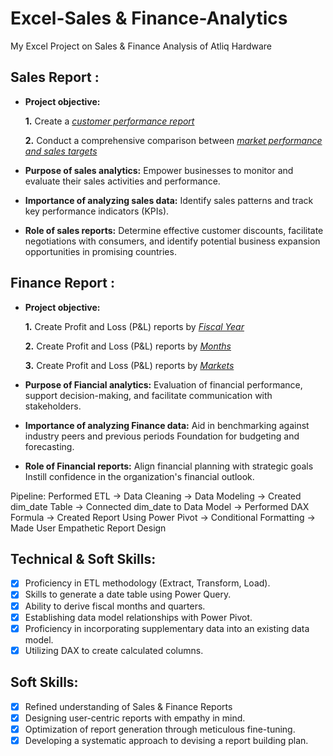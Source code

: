 # Excel-Sales & Finance-Analytics
My Excel Project on Sales & Finance Analysis of Atliq Hardware
## Sales Report :


- **Project objective:** 

    **1.** Create a _[customer performance report](https://github.com/Anurag1794/Excel-Sales-Analytics/blob/main/Customer%20Performance%20Report.pdf)_ 

    **2.** Conduct a comprehensive comparison between _[market performance and sales targets](https://github.com/Anurag1794/Excel-Sales-Analytics/blob/main/Market%20Performance%20vs%20Target%20Report.pdf)_

- **Purpose of sales analytics:** Empower businesses to monitor and evaluate their sales activities and performance.

- **Importance of analyzing sales data:** Identify sales patterns and track key performance indicators (KPIs).

- **Role of sales reports:** Determine effective customer discounts, facilitate negotiations with consumers, and identify potential business expansion opportunities in promising countries.


## Finance Report :

- **Project objective:** 

    **1.** Create Profit and Loss (P&L) reports by _[Fiscal Year](https://github.com/Anurag1794/Excel-Sales-Analytics/blob/main/P%26L%20Statement%20by%20Fiscal%20Year.pdf)_

  **2.** Create Profit and Loss (P&L) reports by _[Months](https://github.com/Anurag1794/Excel-Sales-Analytics/blob/main/P%26L%20Statement%20by%20Months.pdf)_ 

   **3.** Create Profit and Loss (P&L) reports by _[Markets](https://github.com/Anurag1794/Excel-Sales-Analytics/blob/main/P%26L%20Statement%20by%20Markets.pdf)_

- **Purpose of Fiancial analytics:** Evaluation of financial performance, support decision-making, and facilitate communication with stakeholders.

- **Importance of analyzing Finance data:** Aid in benchmarking against industry peers and previous periods Foundation for budgeting and forecasting.

- **Role of Financial reports:** Align financial planning with strategic goals Instill confidence in the organization's financial outlook.

Pipeline: Performed ETL -> Data Cleaning -> Data Modeling -> Created dim_date Table -> Connected dim_date to Data Model -> Performed DAX Formula -> Created Report Using Power Pivot -> Conditional Formatting -> Made User Empathetic Report Design

## Technical & Soft Skills:
- [x]	Proficiency in ETL methodology (Extract, Transform, Load).
- [x]	Skills to generate a date table using Power Query.
- [x]	Ability to derive fiscal months and quarters.
- [x]	Establishing data model relationships with Power Pivot.
- [x]	Proficiency in incorporating supplementary data into an existing data model.
- [x]	Utilizing DAX to create calculated columns.

## Soft Skills:
- [x]	Refined understanding of Sales & Finance Reports
- [x]	Designing user-centric reports with empathy in mind.
- [x]	Optimization of report generation through meticulous fine-tuning.
- [x]	Developing a systematic approach to devising a report building plan.
